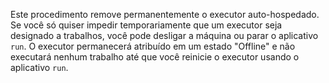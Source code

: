 Este procedimento remove permanentemente o executor auto-hospedado. Se você só quiser impedir temporariamente que um executor seja designado a trabalhos, você pode desligar a máquina ou parar o aplicativo `run`. O executor permanecerá atribuído em um estado "Offline" e não executará nenhum trabalho até que você reinicie o executor usando o aplicativo `run`.
